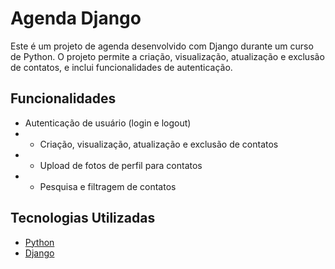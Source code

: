 # Agenda Django 
Este é um projeto de agenda desenvolvido com Django durante um curso de Python. 
O projeto permite a criação, visualização, atualização e exclusão de contatos, e inclui funcionalidades de autenticação. 
## Funcionalidades 
- Autenticação de usuário (login e logout)
- - Criação, visualização, atualização e exclusão de contatos
- - Upload de fotos de perfil para contatos
- - Pesquisa e filtragem de contatos
## Tecnologias Utilizadas 
- [Python](https://www.python.org/)
-  [Django](https://www.djangoproject.com/)
